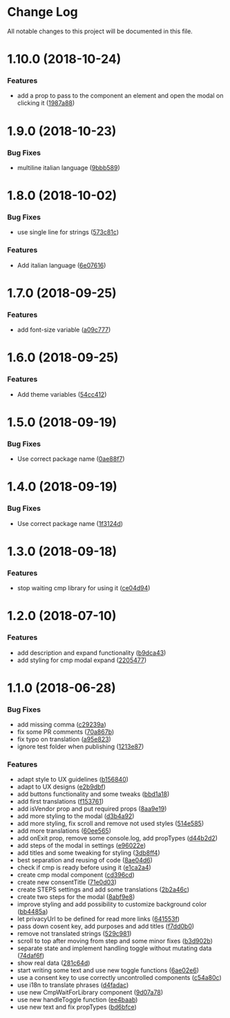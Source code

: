 # Change Log

All notable changes to this project will be documented in this file.

<a name="1.10.0"></a>
# 1.10.0 (2018-10-24)


### Features

* add a prop to pass to the component an element and open the modal on clicking it ([1987a88](https://github.com/SUI-Components/schibsted-spain-components/commit/1987a88))



<a name="1.9.0"></a>
# 1.9.0 (2018-10-23)


### Bug Fixes

* multiline italian language ([9bbb589](https://github.com/SUI-Components/schibsted-spain-components/commit/9bbb589))



<a name="1.8.0"></a>
# 1.8.0 (2018-10-02)


### Bug Fixes

* use single line for strings ([573c81c](https://github.com/SUI-Components/schibsted-spain-components/commit/573c81c))


### Features

* Add italian language ([6e07616](https://github.com/SUI-Components/schibsted-spain-components/commit/6e07616))



<a name="1.7.0"></a>
# 1.7.0 (2018-09-25)


### Features

* add font-size variable ([a09c777](https://github.com/SUI-Components/schibsted-spain-components/commit/a09c777))



<a name="1.6.0"></a>
# 1.6.0 (2018-09-25)


### Features

* Add theme variables ([54cc412](https://github.com/SUI-Components/schibsted-spain-components/commit/54cc412))



<a name="1.5.0"></a>
# 1.5.0 (2018-09-19)


### Bug Fixes

* Use correct package name ([0ae88f7](https://github.com/SUI-Components/schibsted-spain-components/commit/0ae88f7))



<a name="1.4.0"></a>
# 1.4.0 (2018-09-19)


### Bug Fixes

* Use correct package name ([1f3124d](https://github.com/SUI-Components/schibsted-spain-components/commit/1f3124d))



<a name="1.3.0"></a>
# 1.3.0 (2018-09-18)


### Features

* stop waiting cmp library for using it ([ce04d94](https://github.com/SUI-Components/schibsted-spain-components/commit/ce04d94))



<a name="1.2.0"></a>
# 1.2.0 (2018-07-10)


### Features

* add description and expand functionality ([b9dca43](https://github.com/SUI-Components/schibsted-spain-components/commit/b9dca43))
* add styling for cmp modal expand ([2205477](https://github.com/SUI-Components/schibsted-spain-components/commit/2205477))



<a name="1.1.0"></a>
# 1.1.0 (2018-06-28)


### Bug Fixes

* add missing comma ([c29239a](https://github.com/SUI-Components/schibsted-spain-components/commit/c29239a))
* fix some PR comments ([70a867b](https://github.com/SUI-Components/schibsted-spain-components/commit/70a867b))
* fix typo on translation ([a95e823](https://github.com/SUI-Components/schibsted-spain-components/commit/a95e823))
* ignore test folder when publishing ([1213e87](https://github.com/SUI-Components/schibsted-spain-components/commit/1213e87))


### Features

* adapt style to UX guidelines ([b156840](https://github.com/SUI-Components/schibsted-spain-components/commit/b156840))
* adapt to UX designs ([e2b9dbf](https://github.com/SUI-Components/schibsted-spain-components/commit/e2b9dbf))
* add buttons functionality and some tweaks ([bbd1a18](https://github.com/SUI-Components/schibsted-spain-components/commit/bbd1a18))
* add first translations ([f153761](https://github.com/SUI-Components/schibsted-spain-components/commit/f153761))
* add isVendor prop and put required props ([8aa9e19](https://github.com/SUI-Components/schibsted-spain-components/commit/8aa9e19))
* add more styling to the modal ([d3b4a92](https://github.com/SUI-Components/schibsted-spain-components/commit/d3b4a92))
* add more styling, fix scroll and remove not used styles ([514e585](https://github.com/SUI-Components/schibsted-spain-components/commit/514e585))
* add more translations ([60ee565](https://github.com/SUI-Components/schibsted-spain-components/commit/60ee565))
* add onExit prop, remove some console.log, add propTypes ([d44b2d2](https://github.com/SUI-Components/schibsted-spain-components/commit/d44b2d2))
* add steps of the modal in settings ([e96022e](https://github.com/SUI-Components/schibsted-spain-components/commit/e96022e))
* add titles and some tweaking for styling ([3db8ff4](https://github.com/SUI-Components/schibsted-spain-components/commit/3db8ff4))
* best separation and reusing of code ([8ae04d6](https://github.com/SUI-Components/schibsted-spain-components/commit/8ae04d6))
* check if cmp is ready before using it ([e1ca2a4](https://github.com/SUI-Components/schibsted-spain-components/commit/e1ca2a4))
* create cmp modal component ([cd396cd](https://github.com/SUI-Components/schibsted-spain-components/commit/cd396cd))
* create new consentTitle ([71e0d03](https://github.com/SUI-Components/schibsted-spain-components/commit/71e0d03))
* create STEPS settings and add some translations ([2b2a46c](https://github.com/SUI-Components/schibsted-spain-components/commit/2b2a46c))
* create two steps for the modal ([8abf9e8](https://github.com/SUI-Components/schibsted-spain-components/commit/8abf9e8))
* improve styling and add possibility to customize background color ([bb4485a](https://github.com/SUI-Components/schibsted-spain-components/commit/bb4485a))
* let privacyUrl to be defined for read more links ([641553f](https://github.com/SUI-Components/schibsted-spain-components/commit/641553f))
* pass down cosent key, add purposes and add titles ([f7dd0b0](https://github.com/SUI-Components/schibsted-spain-components/commit/f7dd0b0))
* remove not translated strings ([529c981](https://github.com/SUI-Components/schibsted-spain-components/commit/529c981))
* scroll to top after moving from step and some minor fixes ([b3d902b](https://github.com/SUI-Components/schibsted-spain-components/commit/b3d902b))
* separate state and implement handling toggle without mutating data ([74daf6f](https://github.com/SUI-Components/schibsted-spain-components/commit/74daf6f))
* show real data ([281c64d](https://github.com/SUI-Components/schibsted-spain-components/commit/281c64d))
* start writing some text and use new toggle functions ([6ae02e6](https://github.com/SUI-Components/schibsted-spain-components/commit/6ae02e6))
* use a consent key to use correctly uncontrolled components ([c54a80c](https://github.com/SUI-Components/schibsted-spain-components/commit/c54a80c))
* use i18n to translate phrases ([d4fadac](https://github.com/SUI-Components/schibsted-spain-components/commit/d4fadac))
* use new CmpWaitForLibrary component ([9d07a78](https://github.com/SUI-Components/schibsted-spain-components/commit/9d07a78))
* use new handleToggle function ([ee4baab](https://github.com/SUI-Components/schibsted-spain-components/commit/ee4baab))
* use new text and fix propTypes ([bd6bfce](https://github.com/SUI-Components/schibsted-spain-components/commit/bd6bfce))



